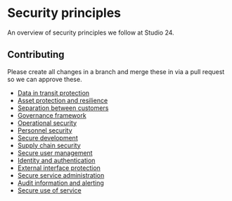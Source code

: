 # Security principles

An overview of security principles we follow at Studio 24.

## Contributing

Please create all changes in a branch and merge these in via a pull request so we can approve these.

* [Data in transit protection](data-in-transit-protection.md)
* [Asset protection and resilience](asset-protection-and-resilience.md)
* [Separation between customers](separation-between-customers.md)
* [Governance framework](governance-framework.md)
* [Operational security](operational-security.md)
* [Personnel security](personnel-security.md)
* [Secure development](secure-development.md)
* [Supply chain security](supply-chain-security.md)
* [Secure user management](secure-user-management.md)
* [Identity and authentication](identity-and-authentication.md)
* [External interface protection](external-interface-protection.md)
* [Secure service administration](secure-service-administration.md)
* [Audit information and alerting](audit-information-and-alerting.md)
* [Secure use of service](secure-use-of-service.md)